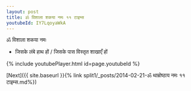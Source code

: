 ```yaml
---
layout: post
title: ॐ विशाला शकया नमः ११ टाइम्स
youtubeId: IY7LqoyaWkA
---
```

 
 
 ॐ विशाला शकया नमः  
 
 -  जिसके लंबे हाथ हों / जिसके पास विस्तृत शाखाएँ हों 
 
  
 
  
 
 
 
 
 
 


{% include youtubePlayer.html id=page.youtubeId %}
 
[Next]({{ site.baseurl }}{% link  split1/_posts/2014-02-21-ॐ थाम्रोष्ठाय नमः ११ टाइम्स.md%})
 
